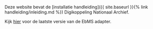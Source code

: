 Deze website bevat de [installatie handleiding]({{ site.baseurl }}{% link handleiding/inleiding.md %}) Digikoppeling Nationaal Archief.

Kijk [hier](https://eluinstra.github.io/ebms-admin/) voor de laatste versie van de EbMS adapter.